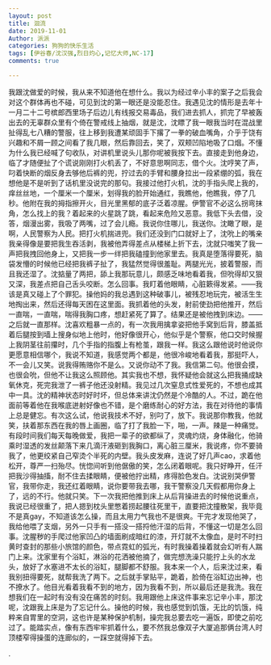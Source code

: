 ```yaml
---
layout: post
title: 洄流
date: 2019-11-01
Author: 派派
categories: 狗狗的快乐生活
tags: [伊谷春/沈汉强,烈日灼心,记忆大师,NC-17]
comments: true

---
```


我跟沈做爱的时候，我从来不知道他在想什么。我以为经过辛小丰的案子之后我会对这个群体再也不碰，可见到沈的第一眼还是没能忍住。我遇见沈的情形是去年十一月二十二号槟郎西里场子后边儿有线报交易毒品，我们进去抓人，抓完了早被轰出去的无辜群众里有个倚在警戒线上抽烟，就是沈，沈瞟了我一眼我当时在混战里扯得乱七八糟的警服，往上移到我遭某顽固手下撂了一拳的破血嘴角，介乎于饶有兴趣和不屑一顾之间看了我几眼，然后靠回去，笑了，双颊凹陷地吸了口烟。不懂为什么我已经喊了句收队，对讲机里说头儿那你呢被我按下去。直接走到他身边，临了才随便扯了个谎说刚刚打火机丢了，不好意思啊同志，借个火。沈哼笑了声，叼着快断的烟反身去够他后裤的兜，拧过去的手臂和腰身拉出一段紧绷的弧，我在想他是不是听到了话机里没说完的那句。我接过他打火机，沈的手指头爬上我的，痒丝丝地，一个厘米一个厘米，划得我的脸开始通红，我瞧他，他瞧我，停了几秒。他附在我的拇指擦开火，目光里黑郁的底子泛着凉腥。伊警官不必这么拐弯抹角，怎么找上的我？着起来的火星跳了跳，看起来危险又恶意。我低下头去借，没答，烟漫出雾，我吸了两嘴，过了会儿瘾。我说你住哪儿，我送你。沈瞰了眼，是啊，人民警察为人民。把打火机揣进兜。我们还没到门口就好上了，沈吮上的嘴亲我亲得像是要把我生吞活剥，我被他弄得差点从楼梯上折下去，沈就只嗤笑了我一声把我拽回他身上，又把我一步一绊把我磕撞到他家里去。我真是堕落得要死，脑袋发懵的时候他已经把我裤子扯了，我猛然觉得很羞耻。两腿光光，披着警服，而且我还湿了。沈掂量了两把，舔上我那玩意儿，颇感乏味地看着我，但吮得却又狠又深，我差点把自己舌头咬断。怎么回事。我盯着他眼睛，心脏簌得发紧。——我该是真又碰上了个罪犯。操他妈的我总遇到这种破事儿，被残忍地玩完，被活生生地掏出来，然后还得每天困在这里面。我抓着他的头发，射前使劲把他推开，然后一直喘，一直喘，喘得我胸口疼，想赶紧死了算了。结果还是被他拽到床边。——之后就一直那样。沈喜欢粗暴一点的，有一次我用擒拿姿把他手窝到后背，膝盖抵着后腿按到墙上搜身似地上他时，他好像很开心，他似乎是个警察，他口交时候握上我阴茎往前攥时，几个手指的指腹上有枪茧，跟我一样。我这么跟他说时他说你更愿意相信哪个，我说不知道，我感觉两个都是，他很冷峻地看着我，那挺吓人，不一会儿又笑。说我得贿赂你不是么。又说你动不了我。我信第二句。他很会摸，也很会吮，但他不让我这么照顾他。其实我也不想，我怀疑他会就这么把我捅成缺氧休克，死完我泄了一裤子他还没射精。我见过几次窒息式性爱死的，不想也成其中一具。沈的精神状态时好时坏，但总体来讲沈仍然是个冷酷的人。不过，跪在他面前等着他在我喉底迸射好像也不错，是个磨练耐心的好方法，我在对待他的事情上总是健忘。有次这么试，他说我技术不好，别叼了，放下。我说那你教我，他就笑，扶着那东西在我的唇上画圈，临了打了我脸一下，啪，一声。辣是一种痛觉。有段时间我们每天每晚做爱，我把一辈子的欲都纵了，灵魂灼烧，身体融化，他骑乘时湿透的发丝颠落下来几滴汗液砸到我胸口，离心脏三厘米，我说疼，你不要骑我了，他更绞紧自己窄烫个半死的内壁。我头皮发麻，连说了好几声cao，求着他松开，尊严一扫殆尽。恍惚间听到他倨傲的笑，怎么闭着眼呢。我只好睁开，任汗把我沙得抽搐，耐不住去揉眼睛，便被他拧出精，疼得脸色发白。沈说别哭伊警官，我带你走，我还红着眼睛，说你要带我去哪，我干警察没几天假都用你身上了，远的不行。他就只笑。下一次我把他推到床上从后背操进去的时候他说重点，我说已经很重了，把人摁到枕头里憋着捞起腰往死里干，直要把沈撞散架，我毕竟不是真gay，不知道该怎么操，而且太用力气我也不是很爽。干完才发现他哭了，我给他喂了支烟，另外一只手有一搭没一搭捋他汗湿的后背，不懂这一切是怎么回事。沈腥秽的手爬过他家凹凸的墙面刷成暗红的漆，开灯就不太像血，是时不时扫黄时查封的那些小旅馆的颜色，带点霓虹的弧光，有时我操着操着就会幻听有人踹门上来。沈家里有个浴缸，淋浴的花洒被他摘了，做完想洗澡只能拧上头的水龙头，放好了水塞进不太长的浴缸，腿脚都不舒服。我本来一个人，后来沈过来，看我别扭得要死，就帮我洗了两下。之后就手掌贴平，跪着，脸倚在浴缸边出神，也不撩水了。他目光看着我看不到的地方，因为我看不到，所以最后还是我洗。我在想我们在一起时有没有没在痛苦的时刻。我用跟他上床这件事来忘记辛小丰，那沈呢，沈跟我上床是为了忘记什么。操他的时候，我也感觉到饥饿，无比的饥饿，纯粹来自胃里的空洞，这也许是某种保护机制，操完我总要去吃一遍饭，即使之前吃过了。能踏实点，像有东西牢牢抓着什么，要不然我总像双子大厦追那俩台湾人时顶楼窄得操蛋的连廊似的，一踩空就得掉下去。



.



